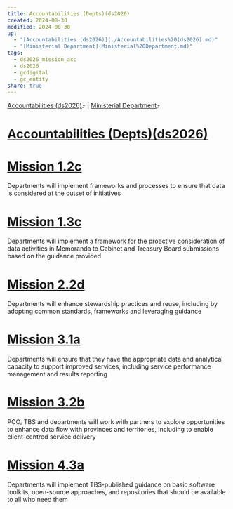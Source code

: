 ```yaml
---
title: Accountabilities (Depts)(ds2026)
created: 2024-08-30
modified: 2024-08-30
up:
  - "[Accountabilities (ds2026)](./Accountabilities%20(ds2026).md)"
  - "[Ministerial Department](Ministerial%20Department.md)"
tags:
  - ds2026_mission_acc
  - ds2026
  - gcdigital
  - gc_entity
share: true
---
```

[Accountabilities (ds2026)](./Accountabilities%20(ds2026).md)⤴️ | [Ministerial Department](Ministerial%20Department.md)⤴️
# [Accountabilities (Depts)(ds2026)](Accountabilities%20(Depts)(ds2026).md)
# [Mission 1.2c](Mission%201.2c.md)
Departments will implement frameworks and processes to ensure that data is considered at the outset of initiatives

# [Mission 1.3c](Mission%201.3c.md)
Departments will implement a framework for the proactive consideration of data activities in Memoranda to Cabinet and Treasury Board submissions based on the guidance provided

# [Mission 2.2d](Mission%202.2d.md)
Departments will enhance stewardship practices and reuse, including by adopting common standards, frameworks and leveraging guidance

# [Mission 3.1a](Mission%203.1a.md)
Departments will ensure that they have the appropriate data and analytical capacity to support improved services, including service performance management and results reporting

# [Mission 3.2b](Mission%203.2b.md)
PCO, TBS and departments will work with partners to explore opportunities to enhance data flow with provinces and territories, including to enable client-centred service delivery

# [Mission 4.3a](Mission%204.3a.md)

Departments will implement TBS-published guidance on basic software toolkits, open-source approaches, and repositories that should be available to all who need them

